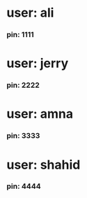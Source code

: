
<div class='user-info'>
  <h1>user: ali</h1>
<h3>pin: 1111</h1>
</div>
<div  class='user-info'>
  <h1>user: jerry</h1>
<h3>pin: 2222</h1>
</div>
<div  class='user-info'>
  <h1>user: amna</h1>
<h3>pin: 3333</h1>
</div>
<div  class='user-info'>
  <h1>user: shahid</h1>
<h3>pin: 4444</h1>
</div>


